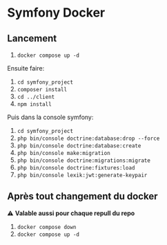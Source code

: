 # Symfony Docker

## Lancement

1. `docker compose up -d`

Ensuite faire:

1. `cd symfony_project`
2. `composer install`
3. `cd ../client`
4. `npm install`

Puis dans la console symfony:

1. `cd symfony_project`
2. `php bin/console doctrine:database:drop --force`
3. `php bin/console doctrine:database:create`
4. `php bin/console make:migration`
5. `php bin/console doctrine:migrations:migrate`
6. `php bin/console doctrine:fixtures:load`
7. `php bin/console lexik:jwt:generate-keypair`

## Après tout changement du docker

:warning: **Valable aussi pour chaque repull du repo**

1. `docker compose down`
2. `docker compose up -d`
